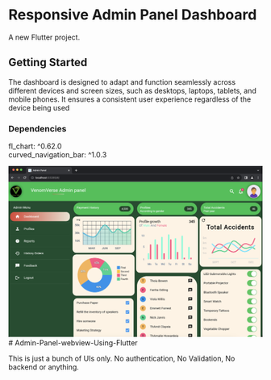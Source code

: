 # Responsive Admin Panel Dashboard

A new Flutter project.

## Getting Started

 The dashboard is designed to adapt and function seamlessly across different devices and screen sizes, such as desktops, laptops, tablets, and mobile phones. It ensures a consistent user experience regardless of the device being used

### Dependencies

fl_chart: ^0.62.0
<br>
curved_navigation_bar: ^1.0.3

<img src="assets/images/dashboard.png">
# Admin-Panel-webview-Using-Flutter

This is just a bunch of UIs only. No authentication, No Validation, No backend or anything.
